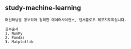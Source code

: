 ## study-machine-learning

```
머신러닝을 공부하며 정리한 데이터사이언스, 텐서플로우 레포지토리입니다.

공부순서
1. NumPy
2. Pandas
3. Matplotlib
```
